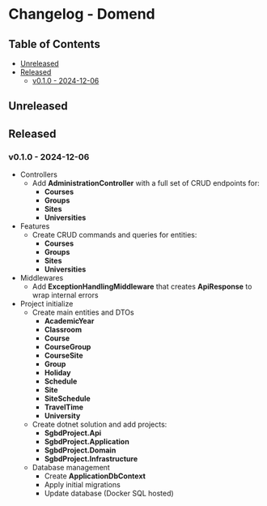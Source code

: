 # Changelog - Domend


## Table of Contents

- [Unreleased](#unreleased)
- [Released](#released)
    - [v0.1.0 - 2024-12-06](#v010---2024-12-06)

## Unreleased

## Released

### v0.1.0 - 2024-12-06

- Controllers
  - Add **AdministrationController** with a full set of CRUD endpoints for:
    - **Courses**
    - **Groups**
    - **Sites**
    - **Universities**
- Features
  - Create CRUD commands and queries for entities:
    - **Courses**
    - **Groups**
    - **Sites**
    - **Universities**
- Middlewares
  - Add **ExceptionHandlingMiddleware** that creates **ApiResponse** to wrap internal errors
- Project initialize
  - Create main entities and DTOs
    - **AcademicYear**
    - **Classroom**
    - **Course**
    - **CourseGroup**
    - **CourseSite**
    - **Group**
    - **Holiday**
    - **Schedule**
    - **Site**
    - **SiteSchedule**
    - **TravelTime**
    - **University**
  - Create dotnet solution and add projects:
    - **SgbdProject.Api**
    - **SgbdProject.Application**
    - **SgbdProject.Domain**
    - **SgbdProject.Infrastructure**
  - Database management
    - Create **ApplicationDbContext**
    - Apply initial migrations
    - Update database (Docker SQL hosted)